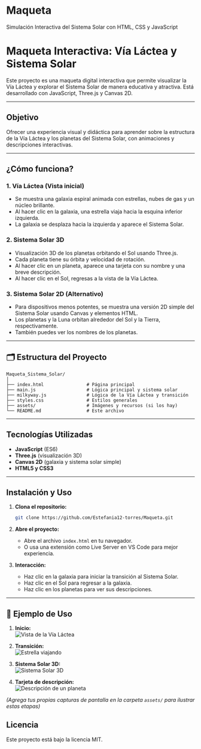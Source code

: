# Maqueta
Simulación Interactiva del Sistema Solar con HTML, CSS y JavaScript
# Maqueta Interactiva: Vía Láctea y Sistema Solar

Este proyecto es una maqueta digital interactiva que permite visualizar la Vía Láctea y explorar el Sistema Solar de manera educativa y atractiva. Está desarrollado con JavaScript, Three.js y Canvas 2D.

---

## Objetivo

Ofrecer una experiencia visual y didáctica para aprender sobre la estructura de la Vía Láctea y los planetas del Sistema Solar, con animaciones y descripciones interactivas.

---

##  ¿Cómo funciona?

### 1. Vía Láctea (Vista inicial)
- Se muestra una galaxia espiral animada con estrellas, nubes de gas y un núcleo brillante.
- Al hacer clic en la galaxia, una estrella viaja hacia la esquina inferior izquierda.
- La galaxia se desplaza hacia la izquierda y aparece el Sistema Solar.

### 2. Sistema Solar 3D
- Visualización 3D de los planetas orbitando el Sol usando Three.js.
- Cada planeta tiene su órbita y velocidad de rotación.
- Al hacer clic en un planeta, aparece una tarjeta con su nombre y una breve descripción.
- Al hacer clic en el Sol, regresas a la vista de la Vía Láctea.

### 3. Sistema Solar 2D (Alternativo)
- Para dispositivos menos potentes, se muestra una versión 2D simple del Sistema Solar usando Canvas y elementos HTML.
- Los planetas y la Luna orbitan alrededor del Sol y la Tierra, respectivamente.
- También puedes ver los nombres de los planetas.

---

## 🗂️ Estructura del Proyecto

```
Maqueta_Sistema_Solar/
│
├── index.html                # Página principal
├── main.js                   # Lógica principal y sistema solar
├── milkyway.js               # Lógica de la Vía Láctea y transición
├── styles.css                # Estilos generales
├── assets/                   # Imágenes y recursos (si los hay)
└── README.md                 # Este archivo
```

---

## Tecnologías Utilizadas

- **JavaScript** (ES6)
- **Three.js** (visualización 3D)
- **Canvas 2D** (galaxia y sistema solar simple)
- **HTML5 y CSS3**

---

##  Instalación y Uso

1. **Clona el repositorio:**
   ```sh
   git clone https://github.com/Estefania12-torres/Maqueta.git
   ```
2. **Abre el proyecto:**
   - Abre el archivo `index.html` en tu navegador.
   - O usa una extensión como Live Server en VS Code para mejor experiencia.

3. **Interacción:**
   - Haz clic en la galaxia para iniciar la transición al Sistema Solar.
   - Haz clic en el Sol para regresar a la galaxia.
   - Haz clic en los planetas para ver sus descripciones.

---

## 📝 Ejemplo de Uso

1. **Inicio:**  
   ![Vista de la Vía Láctea](assets/via-lactea-demo.png)

2. **Transición:**  
   ![Estrella viajando](assets/estrella-viajando-demo.png)

3. **Sistema Solar 3D:**  
   ![Sistema Solar 3D](assets/sistema-solar-3d-demo.png)

4. **Tarjeta de descripción:**  
   ![Descripción de un planeta](assets/descripcion-planeta-demo.png)

*(Agrega tus propias capturas de pantalla en la carpeta `assets/` para ilustrar estas etapas)*


## Licencia

Este proyecto está bajo la licencia MIT.
